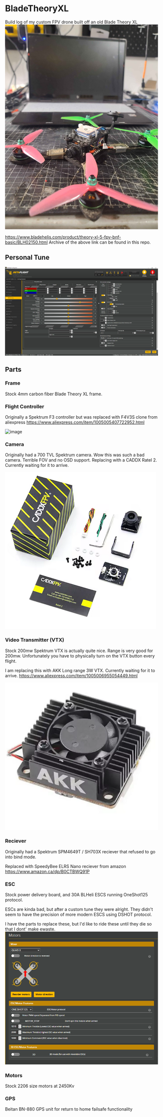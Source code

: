 # BladeTheoryXL

Build log of my custom FPV drone built off an old Blade Theory XL
![image](20240919_092109.jpg)


https://www.bladehelis.com/product/theory-xl-5-fpv-bnf-basic/BLH02150.html
Archive of the above link can be found in this repo. 


## Personal Tune
![image](pid_tune_blade_theory.png)
## Parts

### Frame
Stock 4mm carbon fiber Blade Theory XL frame.

### Flight Controller
Originally a Spektrum F3 controller but was replaced with F4V3S clone from aliexpress
https://www.aliexpress.com/item/1005005407722952.html

![image](https://github.com/user-attachments/assets/6ab83be9-616e-4df2-8b6b-f217b34a00dc)

### Camera
Originally had a 700 TVL Spektrum camera. Wow this was such a bad camera. Terrible FOV and no OSD support.
Replacing with a CADDX Ratel 2. Currently waiting for it to arrive.


![image](caddx_ratel_camera.png)

### Video Transmitter (VTX) 
Stock 200mw Spektrum VTX is actually quite nice. Range is very good for 200mw. Unfortunately you have to physically turn on the VTX button every flight. 

I am replacing this with AKK Long range 3W VTX. Currently waiting for it to arrive.
https://www.aliexpress.com/item/1005006955054449.html

![image](akk_vtx.png)

### Reciever
Originally had a Spektrum SPM4649T / SH703X reciever that refused to go into bind mode.

Replaced with SpeedyBee ELRS Nano reciever from amazon
https://www.amazon.ca/dp/B0CTBWQ91P

### ESC
Stock power delivery board, and 30A BLHeli ESCS running OneShot125 protocol.

ESCs are kinda bad, but after a custom tune they were alright. They didn't seem to have the precision of more modern ESCS using DSHOT protocol. 

I have the parts to replace these, but I'd like to ride these until they die so that I dont' make ewaste.
![image](motor_settings_blade_theory.png)

### Motors
Stock 2206 size motors at 2450Kv

### GPS
Beitan BN-880 GPS unit for return to home failsafe functionality
